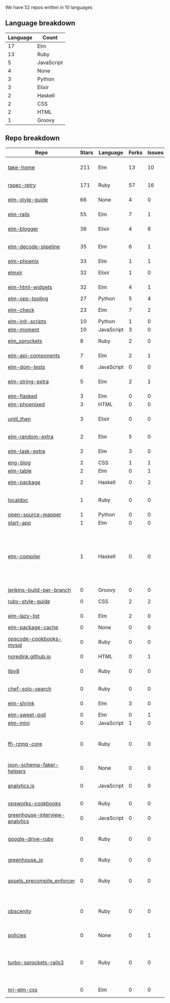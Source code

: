 We have 52 repos written in 10 languages



## Language breakdown
| Language | Count |
|----------|-------|
| 17 | Elm |
| 13 | Ruby |
| 5 | JavaScript |
| 4 | None |
| 3 | Python |
| 3 | Elixir |
| 2 | Haskell |
| 2 | CSS |
| 2 | HTML |
| 1 | Groovy |



## Repo breakdown
| Repo | Stars | Language | Forks | Issues | Description |
|------|-------|----------|-------|--------|-------------|
| [take-home](http://github.com/NoRedInk/take-home) | 211 | Elm | 13 | 10 | A take-home application written in Elm and only Elm |
| [rspec-retry](http://github.com/NoRedInk/rspec-retry) | 171 | Ruby | 57 | 16 | retry randomly failing rspec example |
| [elm-style-guide](http://github.com/NoRedInk/elm-style-guide) | 66 | None | 4 | 0 | NoRedInk style guide for our Elm code |
| [elm-rails](http://github.com/NoRedInk/elm-rails) | 55 | Elm | 7 | 1 | Convenience functions for using Elm with Rails. |
| [elm-blogger](http://github.com/NoRedInk/elm-blogger) | 36 | Elixir | 4 | 8 | A blogging platform written in Elm + Elixir |
| [elm-decode-pipeline](http://github.com/NoRedInk/elm-decode-pipeline) | 35 | Elm | 6 | 1 | A pipeline-friendly library for building decoders. |
| [elm-phoenix](http://github.com/NoRedInk/elm-phoenix) | 33 | Elm | 1 | 1 | Phoenix helpers for Elm |
| [elmxir](http://github.com/NoRedInk/elmxir) | 32 | Elixir | 1 | 0 | Interop tools for working with Elm in Elixir |
| [elm-html-widgets](http://github.com/NoRedInk/elm-html-widgets) | 32 | Elm | 4 | 1 | An elm-html widget library |
| [elm-ops-tooling](http://github.com/NoRedInk/elm-ops-tooling) | 27 | Python | 5 | 4 | Tooling for Elm ops |
| [elm-check](http://github.com/NoRedInk/elm-check) | 23 | Elm | 7 | 2 | Property Based Testing in Elm |
| [elm-init-scripts](http://github.com/NoRedInk/elm-init-scripts) | 10 | Python | 1 | 0 |  |
| [elm-moment](http://github.com/NoRedInk/elm-moment) | 10 | JavaScript | 3 | 0 | A Moment port to Elm |
| [elm_sprockets](http://github.com/NoRedInk/elm_sprockets) | 8 | Ruby | 2 | 0 | Sprockets preprocessor for Elm |
| [elm-api-components](http://github.com/NoRedInk/elm-api-components) | 7 | Elm | 2 | 1 | API components for use with Elm |
| [elm-dom-tests](http://github.com/NoRedInk/elm-dom-tests) | 6 | JavaScript | 0 | 0 | Test dom things  |
| [elm-string-extra](http://github.com/NoRedInk/elm-string-extra) | 5 | Elm | 2 | 1 | Convenience functions for working with Strings in Elm. |
| [elm-flasked](http://github.com/NoRedInk/elm-flasked) | 3 | Elm | 0 | 0 |  |
| [elm-phoenixed](http://github.com/NoRedInk/elm-phoenixed) | 3 | HTML | 0 | 0 |  |
| [until_then](http://github.com/NoRedInk/until_then) | 3 | Elixir | 0 | 0 | Calculates offsets to regularly scheduled events. |
| [elm-random-extra](http://github.com/NoRedInk/elm-random-extra) | 2 | Elm | 5 | 0 | Extra functionality for the core Random library |
| [elm-task-extra](http://github.com/NoRedInk/elm-task-extra) | 2 | Elm | 3 | 0 | Additional functions for working with tasks |
| [eng-blog](http://github.com/NoRedInk/eng-blog) | 2 | CSS | 1 | 1 |  |
| [elm-table](http://github.com/NoRedInk/elm-table) | 2 | Elm | 0 | 1 |  |
| [elm-package](http://github.com/NoRedInk/elm-package) | 2 | Haskell | 0 | 2 | Command line tool to share Elm libraries |
| [localdoc](http://github.com/NoRedInk/localdoc) | 1 | Ruby | 0 | 0 | Plaintext documentation viewer and editor with diagram support |
| [open-source-mapper](http://github.com/NoRedInk/open-source-mapper) | 1 | Python | 0 | 0 |  |
| [start-app](http://github.com/NoRedInk/start-app) | 1 | Elm | 0 | 0 | Make an app, start it up |
| [elm-compiler](http://github.com/NoRedInk/elm-compiler) | 1 | Haskell | 0 | 0 | Compiler for the Elm programming language. Elm aims to make web development more pleasant. Elm is a type inferred, functional reactive language that compiles to HTML, CSS, and JavaScript. |
| [jenkins-build-per-branch](http://github.com/NoRedInk/jenkins-build-per-branch) | 0 | Groovy | 0 | 0 |  |
| [ruby-style-guide](http://github.com/NoRedInk/ruby-style-guide) | 0 | CSS | 2 | 2 | A community-driven Ruby coding style guide |
| [elm-lazy-list](http://github.com/NoRedInk/elm-lazy-list) | 0 | Elm | 2 | 0 | Lazy list implementation in Elm |
| [elm-package-cache](http://github.com/NoRedInk/elm-package-cache) | 0 | None | 0 | 0 |  |
| [opscode-cookbooks-mysql](http://github.com/NoRedInk/opscode-cookbooks-mysql) | 0 | Ruby | 0 | 0 | Development repository for Opscode Cookbook mysql |
| [noredink.github.io](http://github.com/NoRedInk/noredink.github.io) | 0 | HTML | 0 | 1 |  |
| [libv8](http://github.com/NoRedInk/libv8) | 0 | Ruby | 0 | 0 | Ruby gem binary distribution of the V8 JavaScript engine |
| [chef-solo-search](http://github.com/NoRedInk/chef-solo-search) | 0 | Ruby | 0 | 0 | Data bag search for Chef Solo |
| [elm-shrink](http://github.com/NoRedInk/elm-shrink) | 0 | Elm | 3 | 0 | A library for authoring shrinking strategies |
| [elm-sweet-poll](http://github.com/NoRedInk/elm-sweet-poll) | 0 | Elm | 0 | 1 |  |
| [elm-mini](http://github.com/NoRedInk/elm-mini) | 0 | JavaScript | 1 | 0 |  |
| [ffi-rzmq-core](http://github.com/NoRedInk/ffi-rzmq-core) | 0 | Ruby | 0 | 0 | FFI wrapper around the zeromq libzmq C API. Utilized by other libraries to provide more Ruby-like API. |
| [json-schema-faker-helpers](http://github.com/NoRedInk/json-schema-faker-helpers) | 0 | None | 0 | 0 | Helpers for working with json schema fakers |
| [analytics.js](http://github.com/NoRedInk/analytics.js) | 0 | JavaScript | 0 | 0 | The hassle-free way to integrate analytics into any web application. |
| [opsworks-cookbooks](http://github.com/NoRedInk/opsworks-cookbooks) | 0 | Ruby | 0 | 0 | Chef Cookbooks for the AWS OpsWorks Service |
| [greenhouse-interview-analytics](http://github.com/NoRedInk/greenhouse-interview-analytics) | 0 | JavaScript | 0 | 0 |  |
| [google-drive-ruby](http://github.com/NoRedInk/google-drive-ruby) | 0 | Ruby | 0 | 0 | A Ruby library to read/write files/spreadsheets in Google Drive/Docs. |
| [greenhouse_io](http://github.com/NoRedInk/greenhouse_io) | 0 | Ruby | 0 | 0 | Ruby API wrapper for Greenhouse.io API |
| [assets_precompile_enforcer](http://github.com/NoRedInk/assets_precompile_enforcer) | 0 | Ruby | 0 | 0 | Raises an exception if assets are missing from config.assets.precompile during development |
| [obscenity](http://github.com/NoRedInk/obscenity) | 0 | Ruby | 0 | 0 | Obscenity is a profanity filter gem for Ruby/Rubinius, Rails (through ActiveModel), and Rack middleware. |
| [policies](http://github.com/NoRedInk/policies) | 0 | None | 0 | 1 | NoRedInk Terms and Policies |
| [turbo-sprockets-rails3](http://github.com/NoRedInk/turbo-sprockets-rails3) | 0 | Ruby | 0 | 0 | Speeds up your Rails 3 assets:precompile by only recompiling changed files, and only compiling once to generate all assets |
| [nri-elm-css](http://github.com/NoRedInk/nri-elm-css) | 0 | Elm | 0 | 0 | Colors, fonts, etc for NRI branding |

